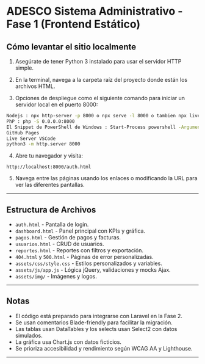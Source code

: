 # ADESCO Sistema Administrativo - Fase 1 (Frontend Estático)

## Cómo levantar el sitio localmente

1. Asegúrate de tener Python 3 instalado para usar el servidor HTTP simple.

2. En la terminal, navega a la carpeta raíz del proyecto donde están los archivos HTML.

3. Opciones de despliegue como el siguiente comando para iniciar un servidor local en el puerto 8000:

```bash
Nodejs : npx http-server -p 8000 o npx serve -l 8000 o tambien npx live-server --port=8000 luego abre http://localhost:8000
PhP : php -S 0.0.0.0:8000
El Snippet de PowerShell de Windows : Start-Process powershell -ArgumentList Start-WebServer 8000
GitHub Pages
Live Server VSCode
python3 -m http.server 8000
```

4. Abre tu navegador y visita:

```
http://localhost:8000/auth.html
```

5. Navega entre las páginas usando los enlaces o modificando la URL para ver las diferentes pantallas.

---

## Estructura de Archivos

- `auth.html` - Pantalla de login.
- `dashboard.html` - Panel principal con KPIs y gráfica.
- `pagos.html` - Gestión de pagos y facturas.
- `usuarios.html` - CRUD de usuarios.
- `reportes.html` - Reportes con filtros y exportación.
- `404.html` y `500.html` - Páginas de error personalizadas.
- `assets/css/style.css` - Estilos personalizados y variables.
- `assets/js/app.js` - Lógica jQuery, validaciones y mocks Ajax.
- `assets/img/` - Imágenes y logos.

---

## Notas

- El código está preparado para integrarse con Laravel en la Fase 2.
- Se usan comentarios Blade-friendly para facilitar la migración.
- Las tablas usan DataTables y los selects usan Select2 con datos simulados.
- La gráfica usa Chart.js con datos ficticios.
- Se prioriza accesibilidad y rendimiento según WCAG AA y Lighthouse.

---
